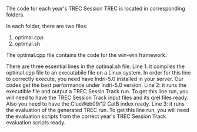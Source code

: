
The code for each year's TREC Session TREC is located in corresponding folders.

In each folder, there are two files:
1) optimal.cpp
2) optimal.sh 

The optimal.cpp file contains the code for the win-win framework. 

There are three essential lines in the optimal.sh file:
  Line 1: it compiles the optimal.cpp file to an executabile file on  a Linux system.
        In order for this line to correctly execute, you need have Indri-5.0 installed in your server. Our codes get the best performance         under Indri-5.0 version.
  Line 2: it runs the executible file and output a TREC Sessin Track run.
        To get this line run, you will need to have the TREC Session Track input files and its qrel files ready. Also you need to have the         ClueWeb09/12 CatB index ready.
  Line 3: it runs the evaluation of the generated TREC run.
        To get this line run, you will need the evaluation scripts from the correct year's TREC Session Track evaluation scripts ready.

